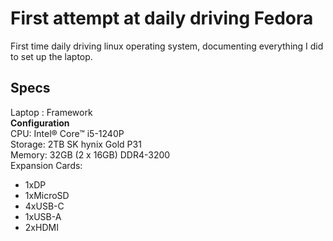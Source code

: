 # First attempt at daily driving Fedora

First time daily driving linux operating system, documenting everything I did to set up the laptop.

## Specs

Laptop : Framework  
**Configuration**  
CPU: Intel® Core™ i5-1240P  
Storage: 2TB SK hynix Gold P31  
Memory: 32GB (2 x 16GB) DDR4-3200  
Expansion Cards:

- 1xDP
- 1xMicroSD
- 4xUSB-C
- 1xUSB-A
- 2xHDMI

